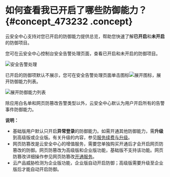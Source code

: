 # 如何查看我已开启了哪些防御能力？ {#concept_473232 .concept}

云安全中心支持对您已开启的防御能力提供总览，帮助您快速了解**已开启**和**未开启**的防御项目。

您可在云安全中心控制台安全告警处理页面，查看已开启和未开启的防御项目。

![安全告警处理](http://static-aliyun-doc.oss-cn-hangzhou.aliyuncs.com/assets/img/380589/156747575651041_zh-CN.png)

已开启的防御项默认不展示，您可在安全告警处理页面单击图标![展开图标](http://static-aliyun-doc.oss-cn-hangzhou.aliyuncs.com/assets/img/380589/156747575648519_zh-CN.png)，展开防御能力列表。

![展开防御能力列表](http://static-aliyun-doc.oss-cn-hangzhou.aliyuncs.com/assets/img/380589/156747575651042_zh-CN.png)

除应用白名单和网页防篡改告警类型以外，云安全中心默认为用户开启所有的告警事件防御能力。

**说明：** 

-   基础版用户默认只开启**异常登录**的防御能力。如需开通其他防御能力，需**升级**到高级版或企业版。有关升级的内容，参见[服务续费与升级](../../../../intl.zh-CN/产品定价/服务续费与升级.md#)。
-   网页防篡改是云安全中心的增值服务，需要您单独购买开通后才会开启网页防篡改的防御。网页防篡改为高级版和企业版功能，基础版不支持该功能。网页防篡改详细操作参见网页防篡改[开通服务](../../../../intl.zh-CN/主动防御/网页防篡改/开通服务.md#)。
-   云产品威胁检测为企业版功能，企业版自动开启防御；高级版需要升级至企业版后才能自动开启防御。

